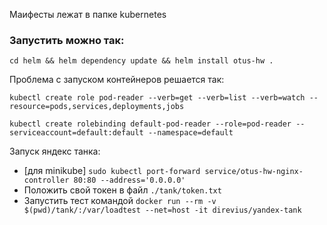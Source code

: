 Маифесты лежат в папке kubernetes

### Запустить можно так: ###
```shell
cd helm && helm dependency update && helm install otus-hw .
```

Проблема с запуском контейнеров решается так:
```shell
kubectl create role pod-reader --verb=get --verb=list --verb=watch --resource=pods,services,deployments,jobs

kubectl create rolebinding default-pod-reader --role=pod-reader --serviceaccount=default:default --namespace=default
```

Запуск яндекс танка:
* [для minikube] `sudo kubectl port-forward service/otus-hw-nginx-controller 80:80 --address='0.0.0.0'`
* Положить свой токен в файл `./tank/token.txt`
* Запустить тест командой  `docker run --rm -v $(pwd)/tank/:/var/loadtest --net=host -it direvius/yandex-tank`
